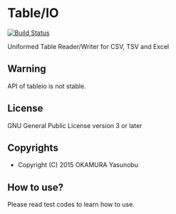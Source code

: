 Table/IO
========

[![Build Status](https://travis-ci.org/informationsea/tableio.svg?branch=master)](https://travis-ci.org/informationsea/tableio)

Uniformed Table Reader/Writer for CSV, TSV and Excel

Warning
-------
API of tableio is not stable.

License
-------

GNU General Public License version 3 or later

Copyrights
----------

* Copyright (C) 2015 OKAMURA Yasunobu

How to use?
-----------

Please read test codes to learn how to use.

